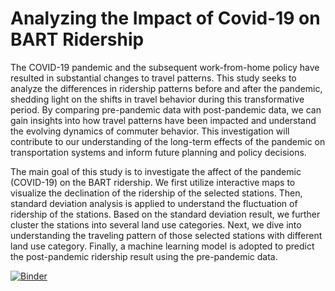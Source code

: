# Analyzing the Impact of Covid-19 on BART Ridership

The COVID-19 pandemic and the subsequent work-from-home policy have resulted in substantial changes to travel patterns. This study seeks to analyze the differences in ridership patterns before and after the pandemic, shedding light on the shifts in travel behavior during this transformative period. By comparing pre-pandemic data with post-pandemic data, we can gain insights into how travel patterns have been impacted and understand the evolving dynamics of commuter behavior. This investigation will contribute to our understanding of the long-term effects of the pandemic on transportation systems and inform future planning and policy decisions.

The main goal of this study is to investigate the affect of the pandemic (COVID-19) on the BART ridership. We first utilize interactive maps to visualize the declination of the ridership of the selected stations. Then, standard deviation analysis is applied to understand the fluctuation of ridership of the stations. Based on the standard deviation result, we further cluster the stations into several land use categories. Next, we dive into understanding the traveling pattern of those selected stations with different land use category. Finally, a machine learning model is adopted to predict the post-pandemic ridership result using the pre-pandemic data.

[![Binder](https://mybinder.org/badge_logo.svg)](https://mybinder.org/v2/gh/UCB-stat-159-s23/project-Group23.git/HEAD?labpath=main.ipynb)


```{tableofcontents}
```
